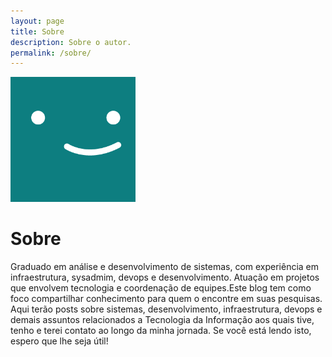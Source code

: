 ```yaml
---
layout: page
title: Sobre
description: Sobre o autor.
permalink: /sobre/
---
```


<img class="img-rounded" src="/assets/img/uploads/profile.png" alt="Thiago Rossener" width="200">

# Sobre

Graduado em análise e desenvolvimento de sistemas, com experiência em infraestrutura, sysadmim, devops e desenvolvimento. Atuação em projetos que envolvem tecnologia e coordenação de equipes.Este blog tem como foco compartilhar conhecimento para quem o encontre em suas pesquisas. Aqui terão posts sobre sistemas, desenvolvimento, infraestrutura, devops e demais assuntos relacionados a Tecnologia da Informação aos quais tive, tenho e terei contato ao longo da minha jornada. Se você está lendo isto, espero que lhe seja útil!

